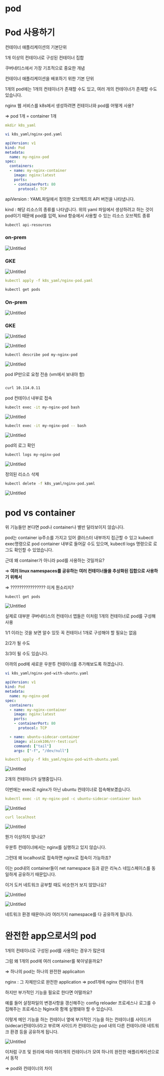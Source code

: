 # pod

# Pod 사용하기

컨테이너 애플리케이션의 기본단위

1개 이상의 컨테이너로 구성된 컨테이너 집합

쿠버네티스에서 가장 기초적으로 중요한 개념

컨테이너 애플리케이션을 배포하기 위한 기본 단위

1개의 pod에는 1개의 컨테이너가 존재할 수도 있고, 여러 개의 컨테이너가 존재할 수도 있습니다.

nginx 웹 서비스를 k8s에서 생성하려면 컨테이너와 pod를 어떻게 사용?

⇒ pod 1개 = container 1개

```yaml
mkdir k8s_yaml
```

```bash
vi k8s_yaml/nginx-pod.yaml
```

```yaml
apiVersion: v1
kind: Pod
metadata:
  name: my-nginx-pod
spec:
  containers:
  - name: my-nginx-container
    image: nginx:latest
    ports:
    - containerPort: 80
      protocol: TCP
```

apiVersion : YAML파일에서 정의한 오브젝트의 API 버전을 나타냅니다. 

kind : 해당 리소스의 종류를 나타냅니다. 위의 yaml 파일에서 생상하려고 하는 것이 pod이기 때문에 pod를 입력, kind 항숭에서 사용할 수 있는 리소스 오브젝트 종류

```bash
kubectl api-resources
```

### on-prem

![Untitled](pod%20a2cf5a82dd824d6695f9cd09a6733519/Untitled.png)

### GKE

![Untitled](pod%20a2cf5a82dd824d6695f9cd09a6733519/Untitled%201.png)

```yaml
kubectl apply -f k8s_yaml/nginx-pod.yaml
```

```bash
kubectl get pods
```

### On-prem

![Untitled](pod%20a2cf5a82dd824d6695f9cd09a6733519/Untitled%202.png)

### GKE

![Untitled](pod%20a2cf5a82dd824d6695f9cd09a6733519/Untitled%203.png)

![Untitled](pod%20a2cf5a82dd824d6695f9cd09a6733519/Untitled%204.png)

```bash
kubectl describe pod my-nginx-pod
```

![Untitled](pod%20a2cf5a82dd824d6695f9cd09a6733519/Untitled%205.png)

pod IP만으로 요청 전송 (vm에서 보내야 함)

```bash

curl 10.114.0.11
```

pod 컨테이너 내부로 접속

```bash
kubeclt exec -it my-nginx-pod bash
```

![Untitled](pod%20a2cf5a82dd824d6695f9cd09a6733519/Untitled%206.png)

```bash
kubeclt exec -it my-nginx-pod -- bash
```

![Untitled](pod%20a2cf5a82dd824d6695f9cd09a6733519/Untitled%207.png)

pod의 로그 확인

```bash
kubectl logs my-nginx-pod
```

![Untitled](pod%20a2cf5a82dd824d6695f9cd09a6733519/Untitled%208.png)

정의된 리소스 삭제 

```bash
kubectl delete -f k8s_yaml/nginx-pod.yaml
```

![Untitled](pod%20a2cf5a82dd824d6695f9cd09a6733519/Untitled%209.png)

# pod vs container

위 기능들만 본다면 pod나 container나 별반 달라보이지 않습니다. 

pod는 container ip주소를 가지고 있어 클러스터 내부까지 접근할 수 있고
kubectl exec명령으로 pod container 내부로 들어갈 수도 있으며, kubectl logs 명령으로 로그도 확인할 수 있었습니다. 

근데 왜 container가 아니라 pod를 사용하는 것일까요?

⇒ **여러 linux namespaces를 공유하는 여러 컨테이너들을 추상화된 집합으로 사용하기 위해서**

⇒ ???????????????? 이게 뭔소리지?

```bash
kubectl get pods
```

![Untitled](pod%20a2cf5a82dd824d6695f9cd09a6733519/Untitled%2010.png)

실제로 대부분 쿠버네티스의 컨테이너 앱들은 이처럼 1개의 컨테이너로 pod를 구성해 사용

1/1 이라는 것을 보면 알수 있듯 꼭 컨테이너 1개로 구성해야 할 필요는 없음 

2/2가 될 수도 

3/3이 될 수도 있습니다.

아까의 pod에 새로운 우분투 컨테이너를 추가해보도록 하겠습니다. 

 

```bash
vi k8s_yaml/nginx-pod-with-ubuntu.yaml
```

```yaml
apiVersion: v1
kind: Pod
metadata:
  name: my-nginx-pod
spec:
  containers:
  - name: my-nginx-container
    image: nginx:latest
    ports:
    - containerPort: 80
      protocol: TCP

  - name: ubuntu-sidecar-container
    image: alicek106/rr-test:curl
    command: ["tail"]
    args: ["-f", "/dev/null"]
```

```yaml
kubectl apply -f k8s_yaml/nginx-pod-with-ubuntu.yaml
```

![Untitled](pod%20a2cf5a82dd824d6695f9cd09a6733519/Untitled%2011.png)

2개의 컨테이너가 실행중입니다. 

이번에는 exec로 nginx가 아닌 ubuntu 컨테이너로 접속해보곘습니다. 

```yaml
kubectl exec -it my-nginx-pod -c ubuntu-sidecar-container bash
```

![Untitled](pod%20a2cf5a82dd824d6695f9cd09a6733519/Untitled%2012.png)

```yaml
curl localhost
```

![Untitled](pod%20a2cf5a82dd824d6695f9cd09a6733519/Untitled%2013.png)

뭔가 이상하지 않나요?

우분투 컨테이너에서는 nginx를 실행하고 있지 않습니다. 

그런데 왜 localhost로 접속하면 nginx로 접속이 가능하죠?

이는 pod내의 container들이 net namespace 등과 같은 리눅스 네임스페이스를 동일하게 공유하기 때문입니다.

이거 도커 네트워크 공부할 때도 비슷한거 보지 않았나요?

![Untitled](pod%20a2cf5a82dd824d6695f9cd09a6733519/Untitled%2014.png)

![Untitled](pod%20a2cf5a82dd824d6695f9cd09a6733519/Untitled%2015.png)

네트워크 환경 때문아니라 여러가지 namespace를 다 공유하게 됩니다.

# 완전한 app으로서의 pod

1개의 컨테이너로 구성된 pod를 사용하는 경우가 많은데

그럼 왜 1개의 pod에 여러 container를 북아넣을까요?

⇒ 하나의 pod는 하나의 완전한 applicaiton 

nginx : 그 자체만으로 완전한 application ⇒ pod1개에 nginx 컨테이너 한개 

하지만 부가적인 기능을 필요로 한다면 어떨까요?

예를 들어 살정파일의 변경사항을 갱신해주는 config reloader 프로세스나 로그를 수집해주는 프로세스는 Nginx와 함께 실행돼야 할 수 있습니다.

이렇게 메인 기능을 하는 컨테이너 옆에 부가적인 기능을 하는 컨테이너를 사이드카(sidecar)컨테이너라고 부르며 사이드카 컨테이너는 pod 내의 다른 컨테이너와 네트워크 환경 등을 공유하게 됩니다.

![Untitled](pod%20a2cf5a82dd824d6695f9cd09a6733519/Untitled%2016.png)

이처럼 구조 및 원리에 따라 여러개의 컨테이너가 모여 하나의 완전한 애플리케이션으로서 동작

⇒ pod와 컨테이너의 차이